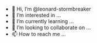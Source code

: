 - 👋 Hi, I’m @leonard-stormbreaker
- 👀 I’m interested in ...
- 🌱 I’m currently learning ...
- 💞️ I’m looking to collaborate on ...
- 📫 How to reach me ...

<!---
leonard-stormbreaker/leonard-stormbreaker is a ✨ special ✨ repository because its `README.md` (this file) appears on your GitHub profile.
You can click the Preview link to take a look at your changes.
--->
